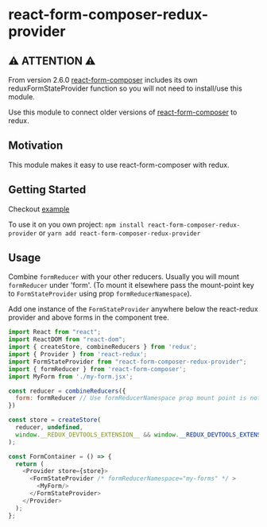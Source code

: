 # react-form-composer-redux-provider

## ⚠️ ATTENTION ⚠️
From version 2.6.0 [react-form-composer](https://www.npmjs.com/package/react-form-composer) includes its own reduxFormStateProvider function so you will not need to install/use this module. 

Use this module to connect older versions of [react-form-composer](https://www.npmjs.com/package/react-form-composer) to redux.  


## Motivation
This module makes it easy to use react-form-composer with redux. 


## Getting Started
Checkout [example](https://github.com/chrisfield/react-form-composer/tree/master/examples/with-redux)

To use it on you own project:
`npm install react-form-composer-redux-provider`
or
`yarn add react-form-composer-redux-provider` 


## Usage
Combine `formReducer` with your other reducers. Usually you will mount `formReducer` under 'form'. (To mount it elsewhere pass the mount-point key to `FormStateProvider` using prop `formReducerNamespace`).

Add one instance of the `FormStateProvider` anywhere below the react-redux provider and above forms in the component tree. 

```javascript
import React from "react";
import ReactDOM from "react-dom";
import { createStore, combineReducers } from 'redux';
import { Provider } from 'react-redux';
import FormStateProvider from "react-form-composer-redux-provider";
import { formReducer } from 'react-form-composer';
import MyForm from './my-form.jsx';

const reducer = combineReducers({
  form: formReducer // Use formReducerNamespace prop mount point is not 'form'
})

const store = createStore(
  reducer, undefined,
  window.__REDUX_DEVTOOLS_EXTENSION__ && window.__REDUX_DEVTOOLS_EXTENSION__()
);

const FormContainer = () => {
  return (
    <Provider store={store}>
      <FormStateProvider /* formReducerNamespace="my-forms" */ >
        <MyForm/>
      </FormStateProvider>
    </Provider>
  );
};

```